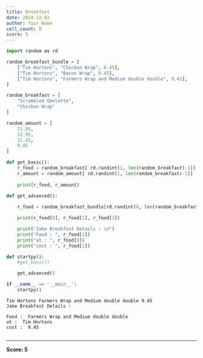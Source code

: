 ```yaml
---
title: Breakfast
date: 2024-12-02
author: Your Name
cell_count: 8
score: 5
---
```


```python
import random as rd
```


```python
random_breakfast_bundle = [
    ["Tim Hortons", "Chicken Wrap", 8.45],
    ["Tim Hortons", "Bacon Wrap", 9.45],
    ["Tim Hortons", "Farmers Wrap and Medium double double", 9.45],
]
```


```python
random_breakfast = [
    "Scrambled Omelette",
    "Chicken Wrap"
]

random_amount = [
    11.95,
    12.95,
    11.45,
    9.45
]


```


```python
def get_basic():
    r_food = random_breakfast[ rd.randint(1, len(random_breakfast)-1)]
    r_amount = random_amount[ rd.randint(1, len(random_breakfast)-1)]
    
    print(r_food, r_amount)


```


```python
def get_advanced():
    
    r_food = random_breakfast_bundle[rd.randint(0, len(random_breakfast_bundle))-1]

    print(r_food[0], r_food[1], r_food[2])

    print("Jake Breakfast Details : \n")
    print("Food : ", r_food[1])
    print("at : ", r_food[0])
    print("cost : ", r_food[2])


```


```python
def startpy():
    #get_basic()

    get_advanced()


```


```python
if __name__ == '__main__':
    startpy()
```

    Tim Hortons Farmers Wrap and Medium double double 9.45
    Jake Breakfast Details : 
    
    Food :  Farmers Wrap and Medium double double
    at :  Tim Hortons
    cost :  9.45



```python

```


---
**Score: 5**
